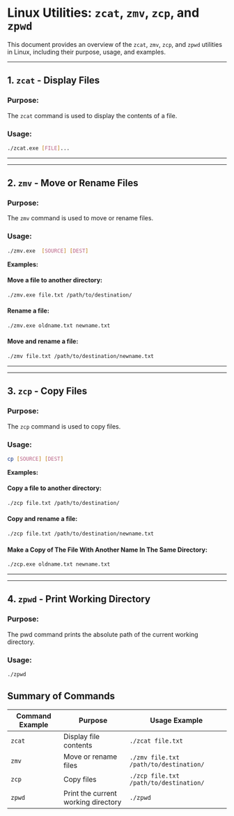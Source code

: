 # Linux Utilities: `zcat`, `zmv`, `zcp`, and `zpwd`

This document provides an overview of the `zcat`, `zmv`, `zcp`, and `zpwd` utilities in Linux, including their purpose, usage, and examples.

---

## 1. `zcat` -  Display Files

### Purpose:
The `zcat` command is used to display the contents of a file.

### Usage:
```bash
./zcat.exe [FILE]...
```
---
---

## 2. `zmv` - Move or Rename Files

### Purpose:
The `zmv` command is used to move or rename files.

### Usage:
```bash
./zmv.exe  [SOURCE] [DEST]
```
**Examples:**

#### Move a file to another directory:
```bash
./zmv.exe file.txt /path/to/destination/
```

#### Rename a file:
```bash
./zmv.exe oldname.txt newname.txt
```
#### Move and rename a file:
```bash
./zmv file.txt /path/to/destination/newname.txt
```
---
---

## 3. `zcp` - Copy Files 
### Purpose:
The `zcp` command is used to copy files.

### Usage:
```bash
cp [SOURCE] [DEST]
```
**Examples:**

#### Copy a file to another directory:

```bash
./zcp file.txt /path/to/destination/
```

#### Copy and rename a file:
```bash
./zcp file.txt /path/to/destination/newname.txt
```

#### Make a Copy of The File With Another Name In The Same Directory:
```bash
./zcp.exe oldname.txt newname.txt
```
---
---

## 4. `zpwd` - Print Working Directory
### Purpose:
The pwd command prints the absolute path of the current working directory.

### Usage:
```bash
./zpwd
```




## Summary of Commands

| **Command Example**      | **Purpose**                                  |**Usage Example**
| -----------------------  | -------------------------------------------- | ---------------------------------------- 
| `zcat`                   | Display file contents                        |`./zcat file.txt`                            |
| `zmv`                    | Move or rename files                         | `./zmv file.txt /path/to/destination/`      |
| `zcp`                    | Copy files                                   | `./zcp file.txt /path/to/destination/`      |
| `zpwd`                   | Print the current working directory          | `./zpwd`                                    |




